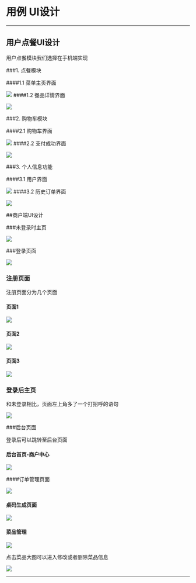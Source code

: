  # 用例 UI设计
-----
## 用户点餐UI设计

用户点餐模块我们选择在手机端实现



###1. 点餐模块

####1.1 菜单主页界面

![](../images/UI-android-menu.PNG)
####1.2 餐品详情界面

![](../images/UI-android-details.PNG)

###2. 购物车模块

####2.1 购物车界面

![](../images/UI-android-shopping.PNG)
####2.2 支付成功界面

![](../images/UI-android-succeed.PNG)

###3. 个人信息功能

####3.1 用户界面

![](../images/UI-android-user.PNG)
####3.2 历史订单界面

![](../images/UI-android-historyorder.PNG)

##商户端UI设计

###未登录时主页

![](../images/商户_未登录首页.jpg)



###登录页面

![](../images/商户_登录页面.jpg)



### 注册页面

注册页面分为几个页面

#### 页面1

![](../images/商户_注册页面1.jpg)

#### 页面2

![](../images/商户_注册页面2.jpg)

#### 页面3

![](../images/商户_注册页面3.jpg)



### 登录后主页

和未登录相比，页面左上角多了一个打招呼的语句

![](../images/商户_登录后首页.jpg)



###后台页面

登录后可以跳转至后台页面

#### 后台首页-商户中心

![](../images/商户_后台首页.jpg)

####订单管理页面

![](../images/商户_订单管理.jpg)



####  桌码生成页面

![](../images/商户_桌码生成.jpg)

#### 菜品管理

![](../images/商户_菜品管理主页.jpg)

点击菜品大图可以进入修改或者删除菜品信息

![](../images/商户_菜品详情&编辑.jpg)

 



---



